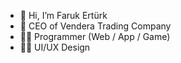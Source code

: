 - 👋 Hi, I’m Faruk Ertürk
- 🤝 CEO of Vendera Trading Company
- 👨‍💻 Programmer (Web / App / Game)
- 👨‍🎨 UI/UX Design
<!---
ertuerk-faruk-business/ertuerk-faruk-business is a ✨ special ✨ repository because its `README.md` (this file) appears on your GitHub profile.
You can click the Preview link to take a look at your changes.
--->

